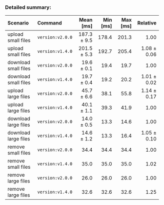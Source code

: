 
### Detailed summary: 
|Scenario| Command | Mean [ms] | Min [ms] | Max [ms] | Relative |
|:---|:---|---:|---:|---:|---:|
| upload small files | `version:v2.0.0` | 187.3 ± 9.5 | 178.4 | 201.3 | 1.00 |
| upload small files | `version:v1.4.0` | 201.5 ± 5.3 | 192.7 | 205.4 | 1.08 ± 0.06 |
| download small files | `version:v2.0.0` | 19.6 ± 0.1 | 19.4 | 19.7 | 1.00 |
| download small files | `version:v1.4.0` | 19.7 ± 0.4 | 19.2 | 20.2 | 1.01 ± 0.02 |
| upload large files | `version:v2.0.0` | 45.7 ± 6.6 | 38.1 | 55.8 | 1.14 ± 0.17 |
| upload large files | `version:v1.4.0` | 40.1 ± 1.1 | 39.3 | 41.9 | 1.00 |
| download large files | `version:v2.0.0` | 14.0 ± 0.5 | 13.3 | 14.6 | 1.00 |
| download large files | `version:v1.4.0` | 14.6 ± 1.2 | 13.3 | 16.4 | 1.05 ± 0.10 |
| remove small files | `version:v2.0.0` | 34.4 | 34.4 | 34.4 | 1.00 |
| remove small files | `version:v1.4.0` | 35.0 | 35.0 | 35.0 | 1.02 |
| remove large files | `version:v2.0.0` | 26.0 | 26.0 | 26.0 | 1.00 |
| remove large files | `version:v1.4.0` | 32.6 | 32.6 | 32.6 | 1.25 |
